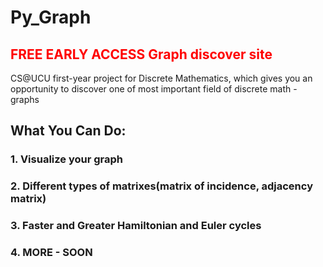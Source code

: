 <h1>Py_Graph</h1>
<h2 style="color:red; font-weight:700">FREE EARLY ACCESS Graph discover site</h2>
<p>
CS@UCU first-year project for Discrete Mathematics, which gives you an opportunity to discover one of most important field of discrete math - graphs</p>
<h2>What You Can Do:</h2>
<h3>1. Visualize your graph</h3>
<h3>2. Different types of matrixes(matrix of incidence, adjacency matrix)</h3>
<h3>3. Faster and Greater Hamiltonian and Euler cycles</h3>
<h3>4. MORE - SOON</h3>
